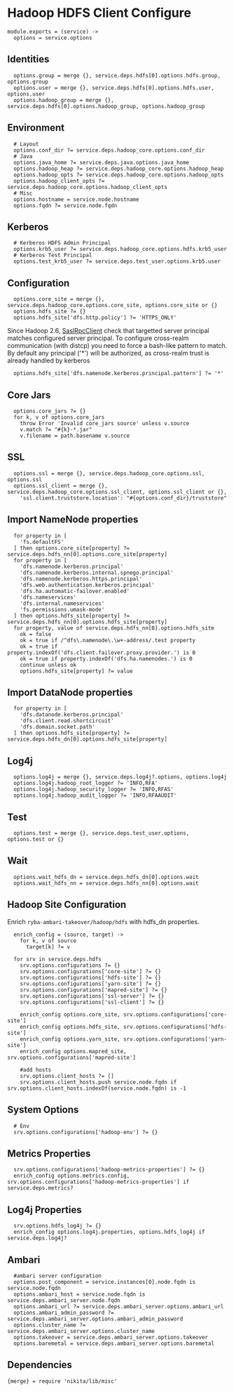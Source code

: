 
# Hadoop HDFS Client Configure

    module.exports = (service) ->
      options = service.options

## Identities

      options.group = merge {}, service.deps.hdfs[0].options.hdfs.group, options.group
      options.user = merge {}, service.deps.hdfs[0].options.hdfs.user, options.user
      options.hadoop_group = merge {}, service.deps.hdfs[0].options.hadoop_group, options.hadoop_group

## Environment

      # Layout
      options.conf_dir ?= service.deps.hadoop_core.options.conf_dir
      # Java
      options.java_home ?= service.deps.java.options.java_home
      options.hadoop_heap ?= service.deps.hadoop_core.options.hadoop_heap
      options.hadoop_opts ?= service.deps.hadoop_core.options.hadoop_opts
      options.hadoop_client_opts ?= service.deps.hadoop_core.options.hadoop_client_opts
      # Misc
      options.hostname = service.node.hostname
      options.fqdn ?= service.node.fqdn

## Kerberos

      # Kerberos HDFS Admin Principal
      options.krb5_user ?= service.deps.hadoop_core.options.hdfs.krb5_user
      # Kerberos Test Principal
      options.test_krb5_user ?= service.deps.test_user.options.krb5.user

## Configuration

      options.core_site = merge {}, service.deps.hadoop_core.options.core_site, options.core_site or {}
      options.hdfs_site ?= {}
      options.hdfs_site['dfs.http.policy'] ?= 'HTTPS_ONLY'

Since Hadoop 2.6, [SaslRpcClient](https://issues.apache.org/jira/browse/HDFS-7546) check
that targetted server principal matches configured server principal.
To configure cross-realm communication (with distcp) you need to force a bash-like pattern
to match. By default any principal ('*') will be authorized, as cross-realm trust
is already handled by kerberos

      options.hdfs_site['dfs.namenode.kerberos.principal.pattern'] ?= '*'

## Core Jars

      options.core_jars ?= {}
      for k, v of options.core_jars
        throw Error 'Invalid core_jars source' unless v.source
        v.match ?= "#{k}-*.jar"
        v.filename = path.basename v.source

## SSL
    
      options.ssl = merge {}, service.deps.hadoop_core.options.ssl, options.ssl
      options.ssl_client = merge {}, service.deps.hadoop_core.options.ssl_client, options.ssl_client or {},
        'ssl.client.truststore.location': "#{options.conf_dir}/truststore"

## Import NameNode properties

      for property in [
        'fs.defaultFS'
      ] then options.core_site[property] ?= service.deps.hdfs_nn[0].options.core_site[property]
      for property in [
        'dfs.namenode.kerberos.principal'
        'dfs.namenode.kerberos.internal.spnego.principal'
        'dfs.namenode.kerberos.https.principal'
        'dfs.web.authentication.kerberos.principal'
        'dfs.ha.automatic-failover.enabled'
        'dfs.nameservices'
        'dfs.internal.nameservices'
        'fs.permissions.umask-mode'
      ] then options.hdfs_site[property] ?= service.deps.hdfs_nn[0].options.hdfs_site[property]
      for property, value of service.deps.hdfs_nn[0].options.hdfs_site
        ok = false
        ok = true if /^dfs\.namenode\.\w+-address/.test property
        ok = true if property.indexOf('dfs.client.failover.proxy.provider.') is 0
        ok = true if property.indexOf('dfs.ha.namenodes.') is 0
        continue unless ok
        options.hdfs_site[property] ?= value

## Import DataNode properties

      for property in [
        'dfs.datanode.kerberos.principal'
        'dfs.client.read.shortcircuit'
        'dfs.domain.socket.path'
      ] then options.hdfs_site[property] ?= service.deps.hdfs_dn[0].options.hdfs_site[property]

## Log4j

      options.log4j = merge {}, service.deps.log4j?.options, options.log4j
      options.log4j.hadoop_root_logger ?= 'INFO,RFA'
      options.log4j.hadoop_security_logger ?= 'INFO,RFAS'
      options.log4j.hadoop_audit_logger ?= 'INFO,RFAAUDIT'

## Test

      options.test = merge {}, service.deps.test_user.options, options.test or {}

## Wait

      options.wait_hdfs_dn = service.deps.hdfs_dn[0].options.wait
      options.wait_hdfs_nn = service.deps.hdfs_nn[0].options.wait

## Hadoop Site Configuration
Enrich `ryba-ambari-takeover/hadoop/hdfs` with hdfs_dn properties.
  
      enrich_config = (source, target) ->
        for k, v of source
          target[k] ?= v
          
      for srv in service.deps.hdfs
        srv.options.configurations ?= {}
        srv.options.configurations['core-site'] ?= {}
        srv.options.configurations['hdfs-site'] ?= {}
        srv.options.configurations['yarn-site'] ?= {}
        srv.options.configurations['mapred-site'] ?= {}
        srv.options.configurations['ssl-server'] ?= {}
        srv.options.configurations['ssl-client'] ?= {}
      
        enrich_config options.core_site, srv.options.configurations['core-site']
        enrich_config options.hdfs_site, srv.options.configurations['hdfs-site']
        enrich_config options.yarn_site, srv.options.configurations['yarn-site']
        enrich_config options.mapred_site, srv.options.configurations['mapred-site']
      
        #add hosts
        srv.options.client_hosts ?= []
        srv.options.client_hosts.push service.node.fqdn if srv.options.client_hosts.indexOf(service.node.fqdn) is -1

## System Options

      # Env
      srv.options.configurations['hadoop-env'] ?= {}

## Metrics Properties

      srv.options.configurations['hadoop-metrics-properties'] ?= {}
      enrich_config options.metrics.config, srv.options.configurations['hadoop-metrics-properties'] if service.deps.metrics?

## Log4j Properties

      srv.options.hdfs_log4j ?= {}
      enrich_config options.log4j.properties, options.hdfs_log4j if service.deps.log4j?

## Ambari

      #ambari server configuration
      options.post_component = service.instances[0].node.fqdn is service.node.fqdn
      options.ambari_host = service.node.fqdn is service.deps.ambari_server.node.fqdn
      options.ambari_url ?= service.deps.ambari_server.options.ambari_url
      options.ambari_admin_password ?= service.deps.ambari_server.options.ambari_admin_password
      options.cluster_name ?= service.deps.ambari_server.options.cluster_name
      options.takeover = service.deps.ambari_server.options.takeover
      options.baremetal = service.deps.ambari_server.options.baremetal

## Dependencies

    {merge} = require 'nikita/lib/misc'
